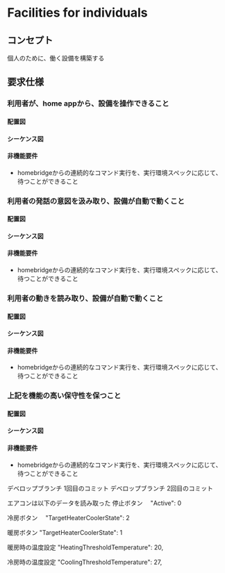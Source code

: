 # Facilities for individuals

## コンセプト
個人のために、働く設備を構築する

## 要求仕様
### 利用者が、home appから、設備を操作できること
#### 配置図
#### シーケンス図
#### 非機能要件
- homebridgeからの連続的なコマンド実行を、実行環境スペックに応じて、待つことができること

### 利用者の発話の意図を汲み取り、設備が自動で動くこと
#### 配置図
#### シーケンス図
#### 非機能要件
- homebridgeからの連続的なコマンド実行を、実行環境スペックに応じて、待つことができること

### 利用者の動きを読み取り、設備が自動で動くこと
#### 配置図
#### シーケンス図
#### 非機能要件
- homebridgeからの連続的なコマンド実行を、実行環境スペックに応じて、待つことができること

### 上記を機能の高い保守性を保つこと
#### 配置図
#### シーケンス図
#### 非機能要件
- homebridgeからの連続的なコマンド実行を、実行環境スペックに応じて、待つことができること




デベロップブランチ 1回目のコミット
デベロップブランチ 2回目のコミット

エアコンは以下のデータを読み取った
停止ボタン　
"Active": 0

冷房ボタン　
"TargetHeaterCoolerState": 2

暖房ボタン
"TargetHeaterCoolerState": 1

暖房時の温度設定
"HeatingThresholdTemperature": 20,

冷房時の温度設定
"CoolingThresholdTemperature": 27,

